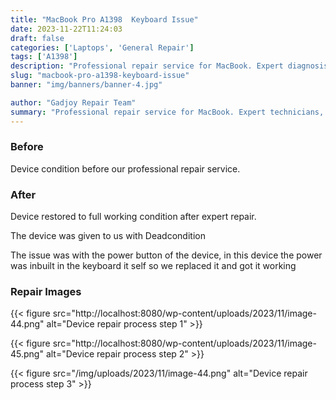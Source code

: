 ```yaml
---
title: "MacBook Pro A1398  Keyboard Issue"
date: 2023-11-22T11:24:03
draft: false
categories: ['Laptops', 'General Repair']
tags: ['A1398']
description: "Professional repair service for MacBook. Expert diagnosis and quality repairs in Bangalore."
slug: "macbook-pro-a1398-keyboard-issue"
banner: "img/banners/banner-4.jpg"

author: "Gadjoy Repair Team"
summary: "Professional repair service for MacBook. Expert technicians, quality parts, warranty included."
---
```


### Before

Device condition before our professional repair service.

### After

Device restored to full working condition after expert repair.

The device was given to us with Deadcondition

The issue was with the power button of the device, in this device the power was inbuilt in the keyboard it self so we replaced it and got it working

### Repair Images

{{< figure src="http://localhost:8080/wp-content/uploads/2023/11/image-44.png" alt="Device repair process step 1" >}}

{{< figure src="http://localhost:8080/wp-content/uploads/2023/11/image-45.png" alt="Device repair process step 2" >}}

{{< figure src="/img/uploads/2023/11/image-44.png" alt="Device repair process step 3" >}}

